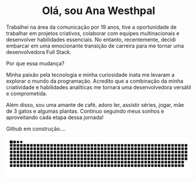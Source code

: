 <h1 align="center">Olá, sou Ana Westhpal </h1>


Trabalhei na área da comunicação por 19 anos, tive a oportunidade de trabalhar em projetos criativos, colaborar com equipes multinacionais e desenvolver habilidades essenciais. No entanto, recentemente, decidi embarcar em uma emocionante transição de carreira para me tornar uma desenvolvedora Full Stack.

Por que essa mudança?

Minha paixão pela tecnologia e minha curiosidade inata me levaram a explorar o mundo da programação. Acredito que a combinação da minha criatividade e habilidades analíticas me tornará uma desenvolvedora versátil e comprometida.


Além disso, sou uma amante de café, adoro ler, assistir séries, jogar, mãe de 3 gatos e algumas plantas. Continuo seguindo meus sonhos e aproveitando cada etapa dessa jornada!


Github em construção....



<img src="https://raw.githubusercontent.com/Elanza-48/Elanza-48/main/resources/img/github-contribution-grid-snake.svg" alt="example" style="max-width:100;">
